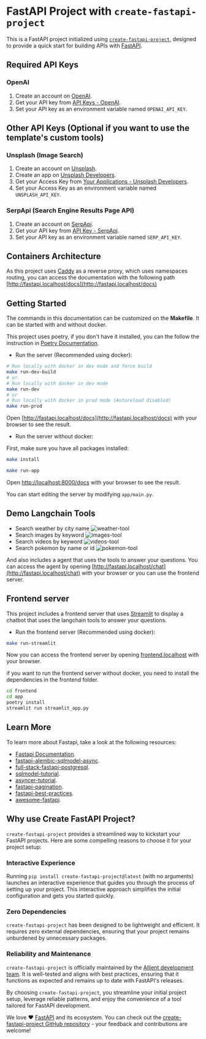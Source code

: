 # FastAPI Project with `create-fastapi-project`

This is a FastAPI project initialized using [`create-fastapi-project`](https://github.com/allient/create-fastapi-project), designed to provide a quick start for building APIs with [FastAPI](https://fastapi.tiangolo.com/).

## Required API Keys

### OpenAI

1. Create an account on [OpenAI](https://platform.openai.com/).
2. Get your API key from [API Keys - OpenAI](https://platform.openai.com/account/api-keys).
3. Set your API key as an environment variable named `OPENAI_API_KEY`.

## Other API Keys (Optional if you want to use the template's custom tools)

### Unsplash (Image Search)

1. Create an account on [Unsplash](https://unsplash.com/developers).
2. Create an app on [Unsplash Developers](https://unsplash.com/oauth/applications).
3. Get your Access Key from [Your Applications - Unsplash Developers](https://unsplash.com/oauth/applications).
4. Set your Access Key as an environment variable named `UNSPLASH_API_KEY`.

### SerpApi (Search Engine Results Page API)

1. Create an account on [SerpApi](https://serpapi.com/).
2. Get your API key from [API Key - SerpApi](https://serpapi.com/manage-api-key).
3. Set your API key as an environment variable named `SERP_API_KEY`.

## Containers Architecture

As this project uses [Caddy](https://caddyserver.com/) as a reverse proxy, which uses namespaces routing, you can access the documentation with the following path [http://fastapi.localhost/docs](http://fastapi.localhost/docs)

## Getting Started

The commands in this documentation can be customized on the **Makefile**. It can be started with and without docker.

This project uses poetry, if you don't have it installed, you can the follow the instruction in [Poetry Documentation](https://python-poetry.org/docs/#installation).

- Run the server (Recommended using docker):

```bash
# Run locally with docker in dev mode and force build
make run-dev-build
# or
# Run locally with docker in dev mode
make run-dev
# or
# Run locally with docker in prod mode (Autoreload disabled)
make run-prod
```

Open [http://fastapi.localhost/docs](http://fastapi.localhost/docs) with your browser to see the result.

- Run the server without docker:

First, make sure you have all packages installed:

```bash
make install
```

```bash
make run-app
```

Open [http://localhost:8000/docs](http://localhost:8000/docs) with your browser to see the result.

You can start editing the server by modifying `app/main.py`.

## Demo Langchain Tools

- Search weather by city name ![weather-tool](https://res.cloudinary.com/dnv0qwkrk/image/upload/v1692746086/Allient/create-fastapi-project/weather-tool-demo_lgqtwu.gif)
- Search images by keyword ![images-tool](https://res.cloudinary.com/dnv0qwkrk/image/upload/v1692746086/Allient/create-fastapi-project/search-images-demo_mkorzv.gif)
- Search videos by keyword ![videos-tool](https://res.cloudinary.com/dnv0qwkrk/image/upload/v1692746087/Allient/create-fastapi-project/search-videos-demo_wikzn1.gif)
- Search pokemon by name or id ![pokemon-tool](https://res.cloudinary.com/dnv0qwkrk/image/upload/v1692746086/Allient/create-fastapi-project/pokemon-tool-demo_ggsc63.gif)

And also includes a agent that uses the tools to answer your questions.
You can access the agent by opening [http://fastapi.localhost/chat](http://fastapi.localhost/chat) with your browser or you can use the frontend server.

## Frontend server

This project includes a frontend server that uses [Streamlit](https://streamlit.io/) to display a chatbot that uses the langchain tools to answer your questions.

- Run the frontend server (Recommended using docker):

```bash
make run-streamlit
```

Now you can access the frontend server by opening [frontend.localhost](http://frontend.localhost) with your browser.

if you want to run the frontend server without docker, you need to install the dependencies in the frontend folder.

```bash
cd frontend
cd app
poetry install
streamlit run streamlit_app.py
```

## Learn More

To learn more about Fastapi, take a look at the following resources:

- [Fastapi Documentation](https://fastapi.tiangolo.com/).
- [fastapi-alembic-sqlmodel-async](https://github.com/jonra1993/fastapi-alembic-sqlmodel-async).
- [full-stack-fastapi-postgresql](https://github.com/tiangolo/full-stack-fastapi-postgresql).
- [sqlmodel-tutorial](https://sqlmodel.tiangolo.com/tutorial/fastapi/).
- [asyncer-tutorial](https://asyncer.tiangolo.com/tutorial/).
- [fastapi-pagination](https://github.com/uriyyo/fastapi-pagination).
- [fastapi-best-practices](https://github.com/zhanymkanov/fastapi-best-practices).
- [awesome-fastapi](https://github.com/mjhea0/awesome-fastapi).

## Why use Create FastAPI Project?

`create-fastapi-project` provides a streamlined way to kickstart your FastAPI projects. Here are some compelling reasons to choose it for your project setup:

### Interactive Experience

Running `pip install create-fastapi-project@latest` (with no arguments) launches an interactive experience that guides you through the process of setting up your project. This interactive approach simplifies the initial configuration and gets you started quickly.

### Zero Dependencies

`create-fastapi-project` has been designed to be lightweight and efficient. It requires zero external dependencies, ensuring that your project remains unburdened by unnecessary packages.

### Reliability and Maintenance

`create-fastapi-project` is officially maintained by the [Allient development team](https://www.allient.io/). It is well-tested and aligns with best practices, ensuring that it functions as expected and remains up to date with FastAPI's releases.

By choosing `create-fastapi-project`, you streamline your initial project setup, leverage reliable patterns, and enjoy the convenience of a tool tailored for FastAPI development.

We love ❤️ [FastAPI](https://fastapi.tiangolo.com/) and its ecosystem. You can check out the [create-fastapi-project GitHub repository](https://github.com/allient/create-fastapi-project) - your feedback and contributions are welcome!
